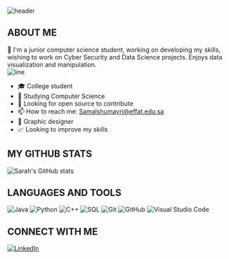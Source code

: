
![header](https://capsule-render.vercel.app/api?type=wave&color=gradient&height=280&section=header&text=Hi%20there%20👋%20I'm%20Sarah&fontSize=70)

## ABOUT ME

:raising_hand: I'm a junior computer science student, working on developing my skills, wishing to work on Cyber Security and Data Science projects. Enjoys data visualization and manipulation.  
![line](https://capsule-render.vercel.app/api?type=rect&color=gradient&height=1)

- 🎓 College student
- 🌱 Studying Computer Science
- 🤔 Looking for open source to contribute
- 📫 How to reach me: [Samalshumayri@effat.edu.sa](mailto:Samalshumayri@effat.edu.sa)
- 🎨 Graphic designer
- 📈 Looking to improve my skills

## MY GITHUB STATS

![Sarah's GitHub stats](https://github-readme-stats.vercel.app/api?username=Sarah-Alshumayri&show_icons=true&theme=radical)

## LANGUAGES AND TOOLS

![Java](https://img.shields.io/badge/-Java-333333?style=flat&logo=java)
![Python](https://img.shields.io/badge/-Python-333333?style=flat&logo=python)
![C++](https://img.shields.io/badge/-C++-333333?style=flat&logo=cplusplus)
![SQL](https://img.shields.io/badge/-SQL-333333?style=flat&logo=mysql)
![Git](https://img.shields.io/badge/-Git-333333?style=flat&logo=git)
![GitHub](https://img.shields.io/badge/-GitHub-333333?style=flat&logo=github)
![Visual Studio Code](https://img.shields.io/badge/-Visual%20Studio%20Code-333333?style=flat&logo=visualstudiocode)

## CONNECT WITH ME

[![LinkedIn](https://img.shields.io/badge/-LinkedIn-0077B5?style=flat-square&logo=linkedin&logoColor=white)](https://www.linkedin.com/in/sarah-alshumayri-079b28264/)
